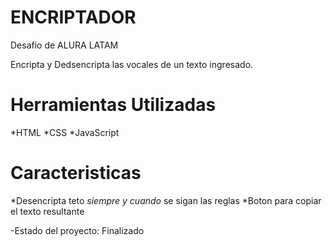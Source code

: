 <h1>ENCRIPTADOR</h1>
Desafio de ALURA LATAM

Encripta y Dedsencripta las vocales de un texto ingresado.

<h1>Herramientas Utilizadas </h1>

 *HTML
 *CSS
 *JavaScript

 <h1>Caracteristicas</h1>

*Desencripta teto *siempre y cuando* se sigan las reglas
*Boton para copiar el texto resultante

 
-Estado del proyecto: Finalizado
